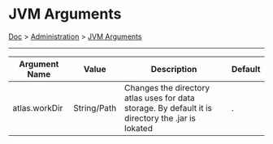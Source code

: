 # JVM Arguments

[Doc](doc.md) > [Administration](doc.md#administration) > [JVM Arguments](#jvm-arguments)

---

| Argument Name | Value       | Description                                                                                        | Default |
|---------------|-------------|---------------------------------------------------------------------------------------------------|---------|
| atlas.workDir | String/Path | Changes the directory atlas uses for data storage. By default it is directory the .jar is lokated | .       |
